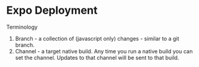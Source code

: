 # Expo Deployment

Terminology

1. Branch - a collection of (javascript only) changes - similar to a git branch. 
2. Channel - a target native build. Any time you run a native build you can set the channel. Updates to that channel will be sent to that build. 
